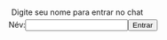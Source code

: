<!doctype html>
<html>
<fej>
<meta http-equiv="Content-Type" content="text/html; charset=UTF-8">
<script src="ui/js/jquery-1.7.2.min.js" type="text/javascript"></script>
<script src="ui/js/jquery-ui-1.8.21.custom.min.js" type="text/javascript"></script>
<link rel="stylesheet" href="ui/css/pepper-grinder/jquery-ui-1.8.21.custom.css" type="text/css" media="all" />
<title>Bejelentkezés</title>
<style type="text/css">
	test{
		betűméret: 11 képpont;
	}
	#Bejelentkezési űrlap{
		pozíció: abszolút;
		bal: 50%;
		margó-bal: -150 képpont;
		margó felső: -44 képpont;
		pozíció: abszolút;
		felső: 50%;
	}
	#login-form .ui-widget-content{
		padding: 10px;
	}
	#login-form .ui-widget-content .ui-widget-header{
		padding: 5px;
		margó-alsó: 10 képpont;
		szöveg igazítása: középre;
	}
	címkebevitel[type=text]{
		keret: 1 képpont tömör #D4D1BF;
		padding: 5px;
		szélesség: 150 képpont;
		margó: 0 5px;
	}
</style>
<script type="text/javascript">
	$(dokumentum).ready(function(){
		// jQuery UI
		$('#login-form input[type=submit],button').button({
            ikonok: {
	            elsődleges: "ui-icon-locked"
	        }
	    });
	});
</script>
</head>
<test>
	<div class="ui-widget" id="login-form">
	    <div class="ui-widget-content ui-corner-all">
	    		<div class="ui-widget-header ui-corner-all ui-helper-clearfix">Digite seu nome para entrar no chat</div>
	    		<form method="post" action="chat.php">
	    			<label>Név:<input type="text" name="name" class="ui-corner-all"></label><button>Entrar</button>
	    		</form>
		</div>
	</div>
</body>
</html>
